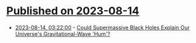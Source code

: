 # [Published on 2023-08-14](index.md)

* [2023-08-14, 03:22:00](https://science.slashdot.org/story/23/08/14/0317234/could-supermassive-black-holes-explain-our-universes-gravitational-wave-hum?utm_source=rss1.0mainlinkanon&utm_medium=feed) - [Could Supermassive Black Holes Explain Our Universe's Gravitational-Wave 'Hum'?](https://science.slashdot.org/story/23/08/14/0317234/could-supermassive-black-holes-explain-our-universes-gravitational-wave-hum?utm_source=rss1.0mainlinkanon&utm_medium=feed)
